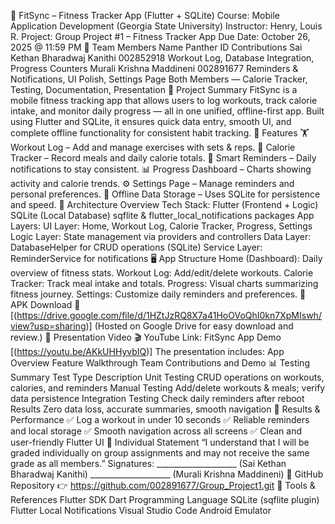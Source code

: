 💪 FitSync – Fitness Tracker App (Flutter + SQLite)
Course: Mobile Application Development (Georgia State University)
Instructor: Henry, Louis R.
Project: Group Project #1 – Fitness Tracker App
Due Date: October 26, 2025 @ 11:59 PM
👥 Team Members
Name	Panther ID	Contributions
Sai Kethan Bharadwaj Kanithi	002852918	Workout Log, Database Integration, Progress Counters
Murali Krishna Maddineni	002891677	Reminders & Notifications, UI Polish, Settings Page
Both Members	—	Calorie Tracker, Testing, Documentation, Presentation
📖 Project Summary
FitSync is a mobile fitness tracking app that allows users to log workouts, track calorie intake, and monitor daily progress — all in one unified, offline-first app.
Built using Flutter and SQLite, it ensures quick data entry, smooth UI, and complete offline functionality for consistent habit tracking.
🚀 Features
🏋️ Workout Log – Add and manage exercises with sets & reps.
🍎 Calorie Tracker – Record meals and daily calorie totals.
🔔 Smart Reminders – Daily notifications to stay consistent.
📊 Progress Dashboard – Charts showing activity and calorie trends.
⚙️ Settings Page – Manage reminders and personal preferences.
💾 Offline Data Storage – Uses SQLite for persistence and speed.
🧱 Architecture Overview
Tech Stack:
Flutter (Frontend + Logic)
SQLite (Local Database)
sqflite & flutter_local_notifications packages
App Layers:
UI Layer: Home, Workout Log, Calorie Tracker, Progress, Settings
Logic Layer: State management via providers and controllers
Data Layer: DatabaseHelper for CRUD operations (SQLite)
Service Layer: ReminderService for notifications
🖥️ App Structure
Home (Dashboard): Daily overview of fitness stats.
Workout Log: Add/edit/delete workouts.
Calorie Tracker: Track meal intake and totals.
Progress: Visual charts summarizing fitness journey.
Settings: Customize daily reminders and preferences.
📱 APK Download
🔗 [(https://drive.google.com/file/d/1HZtJzRQ8X7a41HoOVoQhI0kn7XpMIswh/view?usp=sharing)]
(Hosted on Google Drive for easy download and review.)
🎥 Presentation Video
🎬 YouTube Link: FitSync App Demo
[(https://youtu.be/AKkUHHyvbIQ)]
The presentation includes:
App Overview
Feature Walkthrough
Team Contributions and Demo
📊 Testing Summary
Test Type	Description
Unit Testing	CRUD operations on workouts, calories, and reminders
Manual Testing	Add/delete workouts & meals; verify data persistence
Integration Testing	Check daily reminders after reboot
Results	Zero data loss, accurate summaries, smooth navigation
🏁 Results & Performance
✅ Log a workout in under 10 seconds
✅ Reliable reminders and local storage
✅ Smooth navigation across all screens
✅ Clean and user-friendly Flutter UI
📜 Individual Statement
“I understand that I will be graded individually on group assignments and may not receive the same grade as all members.”
Signatures:
____________________ (Sai Kethan Bharadwaj Kanithi)
____________________ (Murali Krishna Maddineni)
🔗 GitHub Repository
👉 https://github.com/002891677/Group_Project1.git
🧩 Tools & References
Flutter SDK
Dart Programming Language
SQLite (sqflite plugin)
Flutter Local Notifications
Visual Studio Code
Android Emulator
